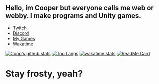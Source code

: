 ## Hello, im Cooper but everyone calls me web or webby. I make programs and Unity games.

- [Twitch](https://www.twitch.tv/webbby_)
- [Discord](https://discord.gg/s434mDx)
- [My Games](https://cooper-s-games.github.io/)
- [Wakatime](https://wakatime.com/@webby)

[![Coop's github stats](https://github-readme-stats.vercel.app/api?username=CoopJax&show_icons=true&layout=compact&theme=nord)](https://github.com/anuraghazra/github-readme-stats)
[![Top Langs](https://github-readme-stats.vercel.app/api/top-langs/?username=CoopJax&layout=compact&theme=nord)](https://github.com/anuraghazra/github-readme-stats)
[![wakatime stats](https://github-readme-stats.vercel.app/api/wakatime?username=webby&theme=nord)](https://github.com/anuraghazra/github-readme-stats)
[![ReadMe Card](https://github-readme-stats.vercel.app/api/pin/?username=CoopJax&repo=ZombiesGame&theme=nord)](https://github.com/anuraghazra/github-readme-stats)
# Stay frosty, yeah?
